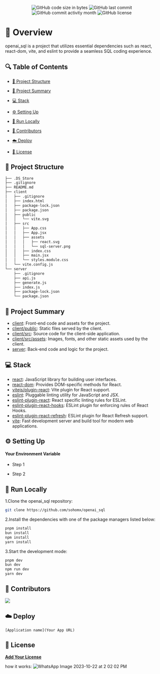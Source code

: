 <p align="center">
<a href=https://github.com/sohomx/openai_sql target="_blank">
<!-- <img src='/placeholder.jpg' width="100%" alt="Banner" /> -->
</a>
</p>



<p align="center">
<img src="https://img.shields.io/github/languages/code-size/sohomx/openai_sql" alt="GitHub code size in bytes" />
<img src="https://img.shields.io/github/last-commit/sohomx/openai_sql" alt="GitHub last commit" />
<img src="https://img.shields.io/github/commit-activity/m/sohomx/openai_sql" alt="GitHub commit activity month" />
<img src="https://img.shields.io/github/license/sohomx/openai_sql" alt="GitHub license" />
</p>

<p></p>
<p></p>

# 📌 Overview

openai_sql is a project that utilizes essential dependencies such as react, react-dom, vite, and eslint to provide a seamless SQL coding experience.

## 🔍 Table of Contents

* [📁 Project Structure](#project-structure)

* [📝 Project Summary](#project-summary)

* [💻 Stack](#stack)

* [⚙️ Setting Up](#setting-up)

* [🚀 Run Locally](#run-locally)

* [🙌 Contributors](#contributors)

* [☁️ Deploy](#deploy)

* [📄 License](#license)

## 📁 Project Structure

```bash
├── .DS_Store
├── .gitignore
├── README.md
├── client
│   ├── .gitignore
│   ├── index.html
│   ├── package-lock.json
│   ├── package.json
│   ├── public
│   │   └── vite.svg
│   ├── src
│   │   ├── App.css
│   │   ├── App.jsx
│   │   ├── assets
│   │   │   ├── react.svg
│   │   │   └── sql-server.png
│   │   ├── index.css
│   │   ├── main.jsx
│   │   └── styles.module.css
│   └── vite.config.js
└── server
    ├── .gitignore
    ├── api.js
    ├── generate.js
    ├── index.js
    ├── package-lock.json
    └── package.json
```

## 📝 Project Summary

- [client](client): Front-end code and assets for the project.
- [client/public](client/public): Static files served by the client.
- [client/src](client/src): Source code for the client-side application.
- [client/src/assets](client/src/assets): Images, fonts, and other static assets used by the client.
- [server](server): Back-end code and logic for the project.

## 💻 Stack

- [react](https://reactjs.org/): JavaScript library for building user interfaces.
- [react-dom](https://reactjs.org/docs/react-dom.html): Provides DOM-specific methods for React.
- [vitejs/plugin-react](https://github.com/vitejs/vite/tree/main/packages/plugin-react): Vite plugin for React support.
- [eslint](https://eslint.org/): Pluggable linting utility for JavaScript and JSX.
- [eslint-plugin-react](https://github.com/yannickcr/eslint-plugin-react): React specific linting rules for ESLint.
- [eslint-plugin-react-hooks](https://www.npmjs.com/package/eslint-plugin-react-hooks): ESLint plugin for enforcing rules of React Hooks.
- [eslint-plugin-react-refresh](https://www.npmjs.com/package/eslint-plugin-react-refresh): ESLint plugin for React Refresh support.
- [vite](https://vitejs.dev/): Fast development server and build tool for modern web applications.

## ⚙️ Setting Up

#### Your Environment Variable

- Step 1

- Step 2

## 🚀 Run Locally
1.Clone the openai_sql repository:
```sh
git clone https://github.com/sohomx/openai_sql
```
2.Install the dependencies with one of the package managers listed below:
```bash
pnpm install
bun install
npm install
yarn install
```
3.Start the development mode:
```bash
pnpm dev
bun dev
npm run dev
yarn dev
```

## 🙌 Contributors
<a href="https://github.com/sohomx/openai_sql/graphs/contributors">
<img src="https://contrib.rocks/image?repo=sohomx/openai_sql" />
</a>

## ☁️ Deploy

`[Application name](Your App URL)`

## 📄 License

[**Add Your License**](https://choosealicense.com)

how it works:
![WhatsApp Image 2023-10-22 at 2 02 02 PM](https://github.com/sohomx/openai_sql/assets/84140043/97471e02-8314-4d97-8a19-91416655d085)

